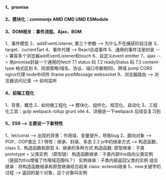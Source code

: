#### 1、promise
#### 2、模块化：commonjs AMD CMD UMD ESModule
#### 3、DOM相关：事件流程、Ajax、BOM
  1、事件模型
  2、addEventListener, 第三个参数 --> 为什么不在捕获阶段注册
  3、target、currentTart
  4、事件代理 --> React合成事件
  5、通用的事件注册封装 --> 兼容多个浏览器addEventListener和touch
  6、自定义event emitter
  7、ajax --> 用promise封装一个通用的fetch
    7.1 status 码
    7.2 readyStatus 码
    7.3 content-type 格式区别
  8、同源策略(域名、协议、端口号都相同)、跨域
    jsonp
    CORS
    nginx代理
    node中间件
    iframe
    postMessage
    websocket
  9、浏览器路由 --> 浏览器访问记录 --> 如何监听
#### 4、前端工程化
  1、背景、概念
  2、如何做工程化 --> 模块化、组件化、规范化、自动化
  3、工程化工具：gulp webpack rollup grunt vite
  4、详细说一下webpack 后续会复习到

#### 5、ES6 --> 主要说一下新特性
  1、let/const --> 出现的背景：作用域、变量提升，导致bug
  2、面向对象 --> POP、OOP类比
      2.1 特性：继承、封装、多态
      2.2 js中的继承方式 --> 构造函数、class
  3、构造函数和原型
  4、继承的多种方式
      构造函数:
        原型继承：子类prototype = 父类实例 （原型链）
        构造函数继承：子类内部this指向父类实例（是因为this增强了作用域范围吗？）
        实例继承：子类内部返回父类的实例
        组合继承：将构造函数继承和原型继承结合起来
      class:
        extends继承
  5、new关键字的过程 --> 返回的是个对象，这个对象叫实例
